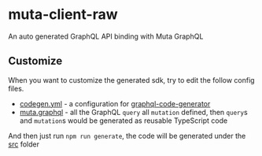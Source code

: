 # muta-client-raw

An auto generated GraphQL API binding with Muta GraphQL 

## Customize

When you want to customize the generated sdk, try to edit the follow config files.

- [codegen.yml](./codegen.yml) - a configuration for [graphql-code-generator](https://graphql-code-generator.com/)
- [muta.graphql](./muta.graphql) - all the GraphQL `query` all `mutation` defined, then  `query`s and `mutation`s would be generated as reusable TypeScript code

And then just run `npm run generate`, the code will be generated under the [src](./src) folder

